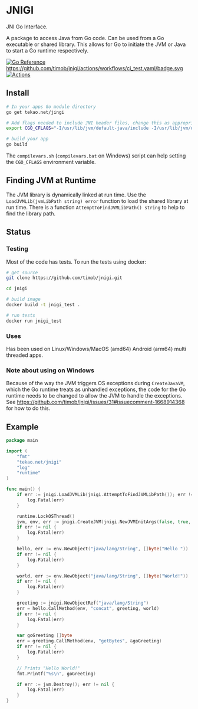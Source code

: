 # JNIGI
JNI Go Interface.

A package to access Java from Go code. Can be used from a Go executable or shared library.
This allows for Go to initiate the JVM or Java to start a Go runtime respectively.

[![Go Reference](https://pkg.go.dev/badge/tekao.net/jnigi.svg)](https://pkg.go.dev/tekao.net/jnigi)
https://github.com/timob/jnigi/actions/workflows/ci_test.yaml/badge.svg [![Actions](https://github.com/timob/jnigi/actions/workflows/ci_test.yaml/badge.svg)](https://github.com/timob/jnigi/actions?query=branch%3Amaster)

## Install
``` bash
# In your apps Go module directory
go get tekao.net/jingi

# Add flags needed to include JNI header files, change this as appropriate for your JDK and OS
export CGO_CFLAGS="-I/usr/lib/jvm/default-java/include -I/usr/lib/jvm/default-java/include/linux"

# build your app
go build
```
The `compilevars.sh` (`compilevars.bat` on Windows) script can help setting the `CGO_CFLAGS` environment variable.

## Finding JVM at Runtime
The JVM library is dynamically linked at run time. Use the `LoadJVMLib(jvmLibPath string) error` function to load the shared library at run time.
There is a function `AttemptToFindJVMLibPath() string` to help to find the library path.

## Status
### Testing
Most of the code has tests. To run the tests using docker:
``` bash
# get source
git clone https://github.com/timob/jnigi.git

cd jnigi

# build image
docker build -t jnigi_test .

# run tests
docker run jnigi_test
```

### Uses
Has been used on Linux/Windows/MacOS (amd64) Android (arm64) multi threaded apps.

### Note about using on Windows
Because of the way the JVM triggers OS exceptions during `CreateJavaVM`, which the Go runtime treats as unhandled exceptions, the code for the Go runtime needs to be changed to allow the JVM to handle the exceptions. See https://github.com/timob/jnigi/issues/31#issuecomment-1668914368 for how to do this.

## Example

```` go
package main

import (
    "fmt"
    "tekao.net/jnigi"
    "log"
    "runtime"
)

func main() {
    if err := jnigi.LoadJVMLib(jnigi.AttemptToFindJVMLibPath()); err != nil {
        log.Fatal(err)
    }

    runtime.LockOSThread()
    jvm, env, err := jnigi.CreateJVM(jnigi.NewJVMInitArgs(false, true, jnigi.DEFAULT_VERSION, []string{"-Xcheck:jni"}))
    if err != nil {
        log.Fatal(err)
    }

    hello, err := env.NewObject("java/lang/String", []byte("Hello "))
    if err != nil {
        log.Fatal(err)
    }

    world, err := env.NewObject("java/lang/String", []byte("World!"))
    if err != nil {
        log.Fatal(err)
    }

    greeting := jnigi.NewObjectRef("java/lang/String")
    err = hello.CallMethod(env, "concat", greeting, world)
    if err != nil {
        log.Fatal(err)
    }

    var goGreeting []byte
    err = greeting.CallMethod(env, "getBytes", &goGreeting)
    if err != nil {
        log.Fatal(err)
    }

    // Prints "Hello World!"
    fmt.Printf("%s\n", goGreeting)

    if err := jvm.Destroy(); err != nil {
        log.Fatal(err)
    }
}
````
